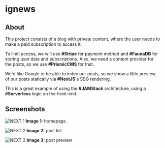 # ignews

## About
This project consists of a blog with private content, where the user needs to make a paid subscription to access it.

To limit access, we will use **#Stripe** for payment method and **#FaunaDB** for storing user data and subscriptions. Also, we need a content provider for the posts, so we use **#PrismicCMS** for that.

We'd like Google to be able to index our posts, so we show a little preview of our posts statically via **#NextJS**'s SSG rendering.

This is a great example of using the **#JAMStack** architecture, using a **#Serverless** logic on the front-end.

## Screenshots

![NEXT 1](https://user-images.githubusercontent.com/76733221/146797010-38cd061a-f005-4c2a-83fb-2501c8f3d4a1.png)
**Image 1:** homepage

![NEXT 2](https://user-images.githubusercontent.com/76733221/146797008-7a2e5119-b5d6-4a92-aa9d-89bf559f0ada.png)
**Image 2:** post list

![NEXT 3](https://user-images.githubusercontent.com/76733221/146797005-5a777d19-efb6-4fc1-acff-65fdbea7c47d.png)
**Image 3:** post preview 

